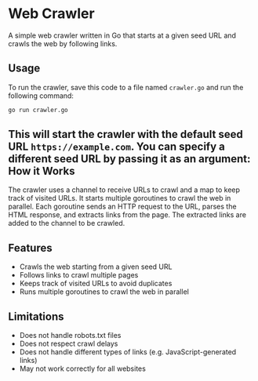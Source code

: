 **Web Crawler**
================

A simple web crawler written in Go that starts at a given seed URL and crawls the web by following links.

**Usage**
-----

To run the crawler, save this code to a file named `crawler.go` and run the following command:

```bash 
go run crawler.go
```

This will start the crawler with the default seed URL `https://example.com`. You can specify a different seed URL by passing it as an argument:
**How it Works**
--------------

The crawler uses a channel to receive URLs to crawl and a map to keep track of visited URLs. It starts multiple goroutines to crawl the web in parallel. Each goroutine sends an HTTP request to the URL, parses the HTML response, and extracts links from the page. The extracted links are added to the channel to be crawled.

**Features**
--------

* Crawls the web starting from a given seed URL
* Follows links to crawl multiple pages
* Keeps track of visited URLs to avoid duplicates
* Runs multiple goroutines to crawl the web in parallel

**Limitations**
------------

* Does not handle robots.txt files
* Does not respect crawl delays
* Does not handle different types of links (e.g. JavaScript-generated links)
* May not work correctly for all websites

